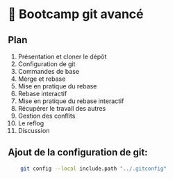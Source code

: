 # 🥾 Bootcamp git avancé

## Plan

1. Présentation et cloner le dépôt
2. Configuration de git
3. Commandes de base
4. Merge et rebase
5. Mise en pratique du rebase
6. Rebase interactif
7. Mise en pratique du rebase interactif
8. Récupérer le travail des autres
9. Gestion des conflits
10. Le reflog
11. Discussion


## Ajout de la configuration de git:
```bash
    git config --local include.path "../.gitconfig"
```
